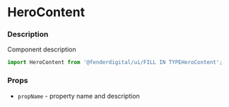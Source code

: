 # HeroContent

### Description
Component description

```js
import HeroContent from '@fenderdigital/ui/FILL IN TYPEHeroContent';
```

### Props
* `propName` - property name and description 
